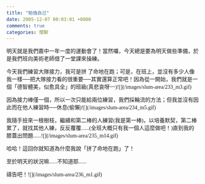 ```yaml
---
title: "勉強自己"
date: 2005-12-07 00:03:01 +0800
comments: true
categories: 閒聊
---
```

<p align="left"><font face="Verdana">明天就是我們嘉中一年一度的運動會了！</font><font face="Verdana">當然囉，今天總是要為明天做些準備，於是我們班向美術老師借了一堂課來操練。</font></p><p align="left"><font face="Verdana">今天我們練習大隊接力，我可是拼 了命地在跑；可是，在班上，並沒有多少人像我一樣──把大隊接力看的很重要──其實還算正常吧！因為從一開始，我們就是一個「德智體美，似愈具全」的班級(真悲哀呀~~)![](/images/slum-area/233_m3.gif)</font></p><p align="left"><font face="Verdana">因為接力棒僅一個，所以一次只能給兩位練習，我們採輪流的方法；但我並沒有因此而在他人練習時──休息(偷懶)![](/images/slum-area/234_m5.gif)</font></p><p align="left"><font face="Verdana">我隨手撿來一根樹枝，繼續和第二棒的人練習(我是第一棒)，以培養默契，第二棒累了，就找其他人練，反反覆覆......(全班大概只有我一個人這麼做吧！)直到我的膝蓋出問題......![](/images/slum-area/235_m14.gif)</font></p><p align="left"><font face="Verdana">哈哈！這回你就知道為什麼我說「拼了命地在跑」了！</font></p><p align="left"><font face="Verdana">至於明天的狀況嘛......不知道耶......</font></p><p align="left"><font face="Verdana">禱告吧！![](/images/slum-area/236_m1.gif)</font></p>
